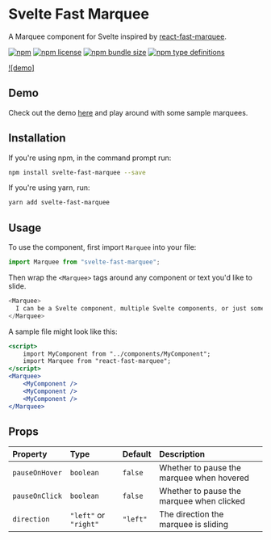 # Svelte Fast Marquee
A Marquee component for Svelte inspired by [react-fast-marquee](https://github.com/justin-chu/react-fast-marquee).

[![npm](https://img.shields.io/npm/v/svelte-fast-marquee.svg)](https://www.npmjs.com/package/svelte-fast-marquee)
[![npm license](https://img.shields.io/npm/l/svelte-fast-marquee.svg)](https://www.npmjs.com/package/svelte-fast-marquee)
[![npm bundle size](https://img.shields.io/bundlephobia/min/svelte-fast-marquee.svg)](https://bundlephobia.com/result?p=svelte-fast-marquee)
[![npm type definitions](https://img.shields.io/npm/types/svelte-fast-marquee.svg)](https://www.npmjs.com/package/svelte-fast-marquee)

[![demo]](https://media.giphy.com/media/eKiQ1t5UuSj76KFNqg/giphy.gif)

## Demo
Check out the demo [here](https://svelte.dev/repl/77064782be93415ab6370a4025778fb0?version=3.40.2) and play around with some sample marquees.

## Installation
If you're using npm, in the command prompt run:

```sh
npm install svelte-fast-marquee --save
```

If you're using yarn, run:

```sh
yarn add svelte-fast-marquee
```

## Usage

To use the component, first import `Marquee` into your file:

```js
import Marquee from "svelte-fast-marquee";
```

Then wrap the `<Marquee>` tags around any component or text you'd like to slide.

```js
<Marquee>
  I can be a Svelte component, multiple Svelte components, or just some text.
</Marquee>
```

A sample file might look like this:

```jsx
<script>
    import MyComponent from "../components/MyComponent";
    import Marquee from "react-fast-marquee";
</script>
<Marquee>
    <MyComponent />
    <MyComponent />
    <MyComponent />
</Marquee>
```

## Props

| Property        | Type                        | Default           | Description                                              |
| :-------------- | :-------------------------- | :---------------- | :------------------------------------------------------- |
| `pauseOnHover`  | `boolean`                   | `false`           | Whether to pause the marquee when hovered                |
| `pauseOnClick`  | `boolean`                   | `false`           | Whether to pause the marquee when clicked                |
| `direction`     | `"left"` or `"right"`       | `"left"`          | The direction the marquee is sliding                     |

